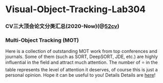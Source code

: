 # Visual-Object-Tracking-Lab304

### CV三大顶会论文分类汇总(2020-Now)(@[52cv](https://github.com/52CV))

### Multi-Object Tracking (MOT)
Here is a collection of outstanding MOT work from top conferences and journals. Some of them (such as SORT, DeepSORT, JDE, etc.) are highly influential in the field and attract much attention. The number of ⭐ in the table represents the level of attention it deserves, of course this is just a personal opinion. Hope it can be useful to you! Details Details are [here](https://github.com/Rongmiq/Visual-Object-Tracking-Lab304-/blob/main/MOT/MOT.md)!
